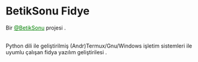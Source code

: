 <h1>BetikSonu Fidye</h1>
<p>Bir <a style="color:green" href="https://t.me/BetikSonu" target="_blank">@BetikSonu</a> projesi .<br><br>

Python dili ile geliştirilmiş (Andr)Termux/Gnu/Windows işletim sistemleri ile uyumlu çalışan fidya yazılım geliştirilesi .
